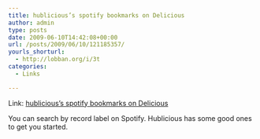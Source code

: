 ```yaml
---
title: hublicious’s spotify bookmarks on Delicious
author: admin
type: posts
date: 2009-06-10T14:42:08+00:00
url: /posts/2009/06/10/121185357/
yourls_shorturl:
  - http://lobban.org/i/3t
categories:
  - Links

---
```

Link: [hublicious&#8217;s spotify bookmarks on Delicious][1]

You can search by record label on Spotify. Hublicious has some good ones to get you started.

 [1]: http://delicious.com/hublicious/spotify